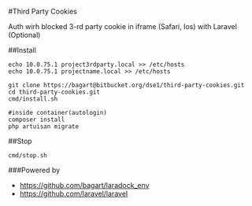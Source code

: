 #Third Party Cookies

Auth wirh blocked 3-rd party cookie in iframe (Safari, Ios)
with Laravel (Optional)

##Install
```
echo 10.0.75.1 project3rdparty.local >> /etc/hosts
echo 10.0.75.1 projectname.local >> /etc/hosts

git clone https://bagart@bitbucket.org/dse1/third-party-cookies.git
cd third-party-cookies.git
cmd/install.sh

#inside container(autologin)
composer install
php artuisan migrate
```

##Stop
```
cmd/stop.sh
```

###Powered by
 
- https://github.com/bagart/laradock_env
- https://github.com/laravel/laravel
